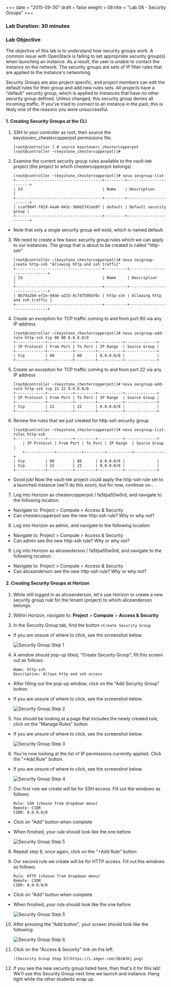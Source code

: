 +++
date = "2015-09-30"
draft = false
weight = 08
title = "Lab 08 - Security Groups"
+++

### Lab Duration: 30 minutes

### Lab Objective

The objective of this lab is to understand how security groups work. A common issue with OpenStack is failing to set appropriate security group(s) when launching an instance. As a result, the user is unable to contact the instance on the network. The security groups are sets of IP filter rules that are applied to the instance's networking.

Security Groups are also project specific, and project members can edit the default rules for their group and add new rules sets. All projects have a "default" security group, which is applied to instances that have no other security group defined. Unless changed, this security group denies all incoming traffic. If you've tried to connect to an instance in the past, this is likely one of the reasons you were unsuccessful.

#### 1. Creating Security Groups at the CLI

1. SSH to your controller as root, then source the keystonerc_chestercopperpot permissions file. 

	```
    [root@controller ] # source keystonerc_chestercopperpot
	[root@controller ~(keystone_chestercopperpot)]#
	```

2. Examine the current security group rules available to the vault-tek project (the project to which chestercopperpot belongs)

	```
	[root@controller ~(keystone_chestercopperpot)]# nova secgroup-list
	+--------------------------------------+---------+------------------------+
	| Id                                   | Name    | Description            |
	+--------------------------------------+---------+------------------------+
	| ccaf984f-f819-4aa6-943c-360d2f41ee97 | default | Default security group |
	+--------------------------------------+---------+------------------------+
	```
 * Note that only a single security group will exist, which is named default.

3. We need to create a few basic security group rules which we can apply to our instances. The group that is about to be created is called "http-ssh"
    
	```
	[root@controller ~(keystone_chestercopperpot)]# nova secgroup-create http-ssh "Allowing http and ssh traffic"
	+--------------------------------------+----------+-------------------------------+
	| Id                                   | Name     | Description                   |
	+--------------------------------------+----------+-------------------------------+
	| 0b79a2b0-ef2e-44de-a215-0c74759bbf0c | http-ssh | Allowing http and ssh traffic |
	+--------------------------------------+----------+-------------------------------+
	```
	
4. Create an exception for TCP traffic coming to and from port 80 via any IP address

	```
    [root@controller ~(keystone_chestercopperpot)]# nova secgroup-add-rule http-ssh tcp 80 80 0.0.0.0/0
	+-------------+-----------+---------+-----------+--------------+
	| IP Protocol | From Port | To Port | IP Range  | Source Group |
	+-------------+-----------+---------+-----------+--------------+
	| tcp         | 80        | 80      | 0.0.0.0/0 |              |
	+-------------+-----------+---------+-----------+--------------+
	```

5. Create an exception for TCP traffic coming to and from port 22 via any IP address

    ```
	[root@controller ~(keystone_chestercopperpot)]# nova secgroup-add-rule http-ssh tcp 22 22 0.0.0.0/0
	+-------------+-----------+---------+-----------+--------------+
	| IP Protocol | From Port | To Port | IP Range  | Source Group |
	+-------------+-----------+---------+-----------+--------------+
	| tcp         | 22        | 22      | 0.0.0.0/0 |              |
	+-------------+-----------+---------+-----------+--------------+
	```
	
6. Review the rules that we just created for http-ssh security group

	```
	[root@controller ~(keystone_chestercopperpot)]# nova secgroup-list-rules http-ssh
	+-------------+-----------+---------+-----------+--------------+
        | IP Protocol | From Port | To Port | IP Range  | Source Group |
        +-------------+-----------+---------+-----------+--------------+
	| tcp         | 80        | 80      | 0.0.0.0/0 |              |
	| tcp         | 22        | 22      | 0.0.0.0/0 |              |
	+-------------+-----------+---------+-----------+--------------+
	```

 * Good job! Now the vault-tek project could apply the http-ssh rule set to a launched instance (we'll do this soon), but for now, continue on...
 
7. Log into Horizon as chestercopperpot / fa5tpa55w0rd, and navigate to the following location:

 * Navigate to: Project > Compute > Access & Security
 * Can chestercopperpot see the new http-ssh rule? Why or why not?
 
8. Log into Horizon as admin, and navigate to the following location:

 * Navigate to: Project > Compute > Access & Security
 * Can admin see the new http-ssh rule? Why or why not?

9. Log into Horizon as aliceanderson / fa5tpa55w0rd, and navigate to the following location:

 * Navigate to: Project > Compute > Access & Security
 * Can aliceanderson see the new http-ssh rule? Why or why not?
 
#### 2. Creating Security Groups at Horizon 

1. While still logged in as aliceanderson, let's use Horizon to create a new security group rule for the tenant (project) to which aliceanderson belongs.

2. Within Horizon, navigate to: **Project** > **Compute** > **Access & Security**

3. In the Security Group tab, find the button `+Create Security Group`

 * If you are unsure of where to click, see the screenshot below.

    ![Security Group Step 1](https://i.imgur.com/z5OR9Nv.jpg)
	
4. A window should pop-up titled, "Create Security Group", fill this screen out as follows:

    ```
    Name: http-ssh
    Description: Allows http and ssh access
    ```
 
 * After filling out the pop-up window, click on the "Add Security Group" button.
 
 * If you are unsure of where to click, see the screenshot below.

    ![Security Group Step 2](https://i.imgur.com/SSl9mGt.jpg)
	
5. You should be looking at a page that includes the newly created rule, click on the "Manage Rules" button.

 * If you are unsure of where to click, see the screenshot below.

	![Security Group Step 3](https://i.imgur.com/lJis3aP.jpg)

6. You're now looking at the list of IP permissions currently applied. Click the "+Add Rule" button.

 * If you are unsure of where to click, see the screenshot below.

	![Security Group Step 4](https://i.imgur.com/DoCUTsH.jpg)

7. Our first rule we create will be for SSH access. Fill out the windows as follows:

    ```
    Rule: SSH (choose from dropdown menu)
    Remote: CIDR
    CIDR: 0.0.0.0/0
    ```

 * Click on "Add" button when complete
 
 * When finished, your rule should look like the one before

	![Security Group Step 5](https://i.imgur.com/Ao948Ee.jpg)

8. Repeat step 6, once again, click on the "+Add Rule" button

9. Our second rule we create will be for HTTP access. Fill out the windows as follows:

    ```
    Rule: HTTP (choose from dropdown menu)
    Remote: CIDR
    CIDR: 0.0.0.0/0
    ```

 * Click on "Add" button when complete
 
 * When finished, your rule should look like the one before

	![Security Group Step 5](https://i.imgur.com/AIElVjO.jpg)

10. After pressing the "Add button", your screen should look like the following:

	![Security Group Step 6](https://i.imgur.com/jOY0bDT.jpg)

11. Click on the "Access & Security" link on the left.

        ![Security Group Step 5](https://i.imgur.com/I8cWJKj.png)

12. If you see the new security group listed here, then that's it for this lab! We'll use this Security Group next time we launch and instance. Hang tight while the other students wrap up.
